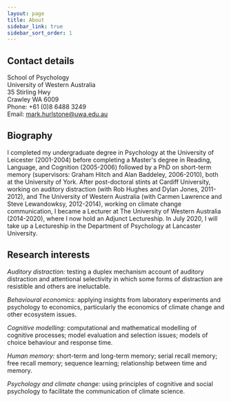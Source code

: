```yaml
---
layout: page
title: About
sidebar_link: true
sidebar_sort_order: 1
---
```


<!-- Global site tag (gtag.js) - Google Analytics -->
<script async src="https://www.googletagmanager.com/gtag/js?id=UA-127807240-1"></script>
<script>
  window.dataLayer = window.dataLayer || [];
  function gtag(){dataLayer.push(arguments);}
  gtag('js', new Date());

  gtag('config', 'UA-127807240-1');
</script>

<!-- <img class="right" src="{{ site.baseurl }}public/mark.jpg"alt="" title="Mark Hurlstone"> -->

## Contact details

School of Psychology <br>
University of Western Australia <br>
35 Stirling Hwy <br>
Crawley WA 6009 <br>
Phone: +61 (0)8 6488 3249 <br>
Email: <a href="mailto:mark.hurlstone@uwa.edu.au">mark.hurlstone@uwa.edu.au</a>

## Biography      

I completed my undergraduate degree in Psychology at the University of Leicester (2001-2004) before completing a Master's degree in Reading, Language, and Cognition (2005-2006) followed by a PhD on short-term memory (supervisors: Graham Hitch and Alan Baddeley, 2006-2010), both at the University of York. After post-doctoral stints at Cardiff University, working on auditory distraction (with Rob Hughes and Dylan Jones, 2011-2012), and The University of Western Australia (with Carmen Lawrence and Steve Lewandowksy, 2012-2014), working on climate change communication, I became a Lecturer at The University of Western Australia (2014-2020), where I now hold an Adjunct Lectureship. In July 2020, I will take up a Lectureship in the Department of Psychology at Lancaster University.

## Research interests

*Auditory distraction:* testing a duplex mechanism account of auditory distraction and attentional selectivity in which some forms of distraction are resistible and others are ineluctable.

*Behavioural economics:* applying insights from laboratory experiments and psychology to economics, particularly the economics of climate change and other ecosystem issues.

*Cognitive modelling:* computational and mathematical modelling of cognitive processes; model evaluation and selection issues; models of choice behaviour and response time.

*Human memory:* short-term and long-term memory; serial recall memory; free recall memory; sequence learning; relationship between time and memory.

*Psychology and climate change:* using principles of cognitive and social psychology to facilitate the communication of climate science.